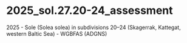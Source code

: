 # 2025_sol.27.20-24_assessment
2025 - Sole (Solea solea) in subdivisions 20–24 (Skagerrak, Kattegat, western Baltic Sea) - WGBFAS (ADGNS)
